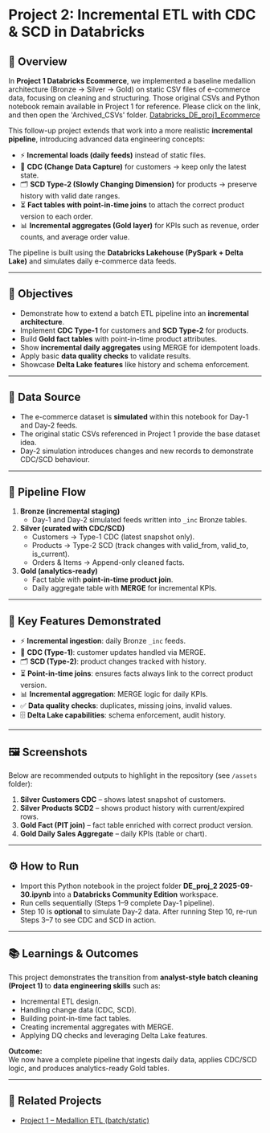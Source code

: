 # Project 2: Incremental ETL with CDC & SCD in Databricks  

## 📖 Overview  
In **Project 1 Databricks Ecommerce**, we implemented a baseline medallion architecture (Bronze → Silver → Gold) on static CSV files of e-commerce data, focusing on cleaning and structuring. Those original CSVs and Python notebook remain available in Project 1 for reference. Please click on the link, and then open the 'Archived_CSVs' folder.  [Databricks_DE_proj1_Ecommerce](../Databricks_DE_proj1_Ecommerce/)

This follow-up project extends that work into a more realistic **incremental pipeline**, introducing advanced data engineering concepts:  
- ⚡ **Incremental loads (daily feeds)** instead of static files.  
- 🔄 **CDC (Change Data Capture)** for customers → keep only the latest state.  
- 🗂️ **SCD Type-2 (Slowly Changing Dimension)** for products → preserve history with valid date ranges.  
- ⏳ **Fact tables with point-in-time joins** to attach the correct product version to each order.  
- 📊 **Incremental aggregates (Gold layer)** for KPIs such as revenue, order counts, and average order value.  

The pipeline is built using the **Databricks Lakehouse (PySpark + Delta Lake)** and simulates daily e-commerce data feeds.  

---

## 🎯 Objectives  
- Demonstrate how to extend a batch ETL pipeline into an **incremental architecture**.  
- Implement **CDC Type-1** for customers and **SCD Type-2** for products.  
- Build **Gold fact tables** with point-in-time product attributes.  
- Show **incremental daily aggregates** using MERGE for idempotent loads.  
- Apply basic **data quality checks** to validate results.  
- Showcase **Delta Lake features** like history and schema enforcement.  

---

## 📁 Data Source  
- The e-commerce dataset is **simulated** within this notebook for Day-1 and Day-2 feeds.  
- The original static CSVs referenced in Project 1 provide the base dataset idea.  
- Day-2 simulation introduces changes and new records to demonstrate CDC/SCD behaviour.  

---

## 🔄 Pipeline Flow  
1. **Bronze (incremental staging)**  
   - Day-1 and Day-2 simulated feeds written into `_inc` Bronze tables.  
2. **Silver (curated with CDC/SCD)**  
   - Customers → Type-1 CDC (latest snapshot only).  
   - Products → Type-2 SCD (track changes with valid_from, valid_to, is_current).  
   - Orders & Items → Append-only cleaned facts.  
3. **Gold (analytics-ready)**  
   - Fact table with **point-in-time product join**.  
   - Daily aggregate table with **MERGE** for incremental KPIs.  

---

## 🚀 Key Features Demonstrated  
- ⚡ **Incremental ingestion**: daily Bronze `_inc` feeds.  
- 🔄 **CDC (Type-1)**: customer updates handled via MERGE.  
- 🗂️ **SCD (Type-2)**: product changes tracked with history.  
- ⏳ **Point-in-time joins**: ensures facts always link to the correct product version.  
- 📊 **Incremental aggregation**: MERGE logic for daily KPIs.  
- ✅ **Data quality checks**: duplicates, missing joins, invalid values.  
- 🗄️ **Delta Lake capabilities**: schema enforcement, audit history.  

---

## 🖼️ Screenshots  
Below are recommended outputs to highlight in the repository (see `/assets` folder):  
1. **Silver Customers CDC** – shows latest snapshot of customers.  
2. **Silver Products SCD2** – shows product history with current/expired rows.  
3. **Gold Fact (PIT join)** – fact table enriched with correct product version.  
4. **Gold Daily Sales Aggregate** – daily KPIs (table or chart).  

---

## ⚙️ How to Run  
- Import this Python notebook in the project folder **DE_proj_2 2025-09-30.ipynb** into a **Databricks Community Edition** workspace.  
- Run cells sequentially (Steps 1–9 complete Day-1 pipeline).  
- Step 10 is **optional** to simulate Day-2 data. After running Step 10, re-run Steps 3–7 to see CDC and SCD in action.  

---

## 📚 Learnings & Outcomes  
This project demonstrates the transition from **analyst-style batch cleaning (Project 1)** to **data engineering skills** such as:  
- Incremental ETL design.  
- Handling change data (CDC, SCD).  
- Building point-in-time fact tables.  
- Creating incremental aggregates with MERGE.  
- Applying DQ checks and leveraging Delta Lake features.  

**Outcome:**  
We now have a complete pipeline that ingests daily data, applies CDC/SCD logic, and produces analytics-ready Gold tables.  

---

## 🔗 Related Projects  
- [Project 1 – Medallion ETL (batch/static)](link-to-project-1)  
